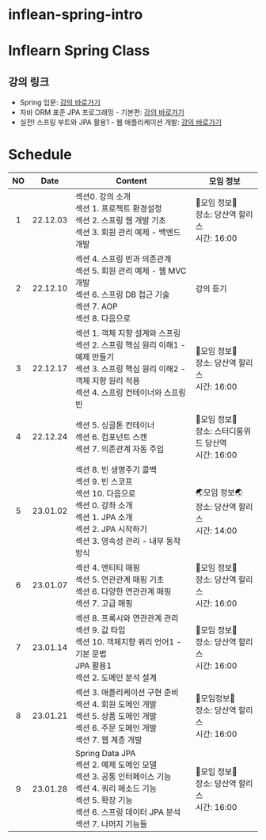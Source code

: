 # inflean-spring-intro

# Inflearn Spring Class

## 강의 링크

-   Spring 입문: [강의 바로가기](https://www.inflearn.com/course/%EC%8A%A4%ED%94%84%EB%A7%81-%EC%9E%85%EB%AC%B8-%EC%8A%A4%ED%94%84%EB%A7%81%EB%B6%80%ED%8A%B8/dashboard)
-   자바 ORM 표준 JPA 프로그래밍 - 기본편: [강의 바로가기](https://www.inflearn.com/course/ORM-JPA-Basic/dashboard)
-   실전! 스프링 부트와 JPA 활용1 - 웹 애플리케이션 개발: [강의 바로가기](https://www.inflearn.com/course/%EC%8A%A4%ED%94%84%EB%A7%81%EB%B6%80%ED%8A%B8-JPA-%ED%99%9C%EC%9A%A9-1/dashboard)

# Schedule

| NO  |   Date   | Content                                                                                                                                                                                  | 모임 정보                                                 |
| :-: | :------: | ---------------------------------------------------------------------------------------------------------------------------------------------------------------------------------------- | --------------------------------------------------------- |
|  1  | 22.12.03 | 섹션0. 강의 소개<br>섹션 1. 프로젝트 환경설정<br>섹션 2. 스프링 웹 개발 기초<br>섹션 3. 회원 관리 예제 - 백엔드 개발                                                                     | 🤜모임 정보🤛<br>장소: 당산역 할리스<br>시간: 16:00       |
|  2  | 22.12.10 | 섹션 4. 스프링 빈과 의존관계<br>섹션 5. 회원 관리 예제 - 웹 MVC 개발<br>섹션 6. 스프링 DB 접근 기술<br>섹션 7. AOP<br>섹션 8. 다음으로<br>                                               | 강의 듣기                                                 |
|  3  | 22.12.17 | 섹션 1. 객체 지향 설계와 스프링<br>섹션 2. 스프링 핵심 원리 이해1 - 예제 만들기<br>섹션 3. 스프링 핵심 원리 이해2 - 객체 지향 원리 적용<br>섹션 4. 스프링 컨테이너와 스프링 빈           | 🤜모임 정보🤛<br>장소: 당산역 할리스<br>시간: 16:00       |
|  4  | 22.12.24 | 섹션 5. 싱글톤 컨테이너<br>섹션 6. 컴포넌트 스캔<br>섹션 7. 의존관계 자동 주입                                                                                                           | 🎄모임 정보🎄<br>장소: 스터디룸위드 당산역<br>시간: 16:00 |
|  5  | 23.01.02 | 섹션 8. 빈 생명주기 콜백<br>섹션 9. 빈 스코프<br>섹션 10. 다음으로<br>섹션 0. 강좌 소개<br>섹션 1. JPA 소개<br>섹션 2. JPA 시작하기<br>섹션 3. 영속성 관리 - 내부 동작 방식              | 🌏모임 정보🌏<br>장소: 당산역 할리스<br>시간: 14:00       |
|  6  | 23.01.07 | 섹션 4. 엔티티 매핑<br>섹션 5. 연관관계 매핑 기초<br>섹션 6. 다양한 연관관계 매핑<br>섹션 7. 고급 매핑                                                                                   | 🐥모임 정보🐥<br>장소: 당산역 할리스<br>시간: 16:00       |
|  7  | 23.01.14 | 섹션 8. 프록시와 연관관계 관리<br>섹션 9. 값 타입<br>섹션 10. 객체지향 쿼리 언어1 - 기본 문법<br>JPA 활용1<br>섹션 2. 도메인 분석 설계                                                   | 🚿모임 정보🚿<br>장소: 당산역 할리스<br>시간: 16:00       |
|  8  | 23.01.21 | 섹션 3. 애플리케이션 구현 준비<br>섹션 4. 회원 도메인 개발<br>섹션 5. 상품 도메인 개발<br>섹션 6. 주문 도메인 개발<br>섹션 7. 웹 계층 개발                                               | 🐚모임정보🐚<br>장소: 당산역 할리스<br>시간: 16:00        |
|  9  | 23.01.28 | Spring Data JPA <br>섹션 2. 예제 도메인 모델<br>섹션 3. 공통 인터페이스 기능<br>섹션 4. 쿼리 메소드 기능<br>섹션 5. 확장 기능<br>섹션 6. 스프링 데이터 JPA 분석<br>섹션 7. 나머지 기능들 | 🐤모임 정보🐤<br>장소: 당산역 할리스<br>시간: 16:00       |
